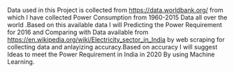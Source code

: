 Data used in this Project is collected from https://data.worldbank.org/ from which I have collected Power Consumption from 1960-2015 Data all over the world .Based on this available data
I will Predicting the Power Requirement for 2016 and Comparing with Data available from https://en.wikipedia.org/wiki/Electricity_sector_in_India by 
web scraping for collecting data and anlayizing accuracy.Based on accuracy I will suggest Ideas to meet the Power Requirement in India in 2020 By using Machine Learning.
